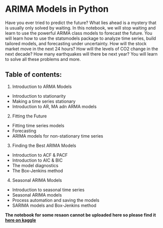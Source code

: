 # ARIMA Models in Python

Have you ever tried to predict the future? What lies ahead is a mystery that is usually only solved by waiting. In this notebook, we will stop waiting and learn to use the powerful ARIMA class models to forecast the future. You will learn how to use the statsmodels package to analyze time series, build tailored models, and forecasting under uncertainty. How will the stock market move in the next 24 hours? How will the levels of CO2 change in the next decade? How many earthquakes will there be next year? You will learn to solve all these problems and more.

## Table of contents:
1. Introduction to ARMA Models
* Introduction to stationarity
* Making a time series stationary
* Introduction to AR, MA adn ARMA models

2. Fitting the Future
* Fitting time series models
* Forecasting
* ARIMA models for non-stationary time series

3. Finding the Best ARIMA Models
* Introduction to ACF & PACF
* Introduction to AIC & BIC
* The model diagnostics 
* The Box-Jenkins method

4. Seasonal ARIMA Models
* Introduction to seasonal time series 
* Seasonal ARIMA models
* Process automation and saving the models
* SARIMA models and Box-Jenkins method

**The notebook for some resaon cannot be uploaded here so please find it [here on kaggle](https://www.kaggle.com/youssef19/arima-models-in-python/edit)**
